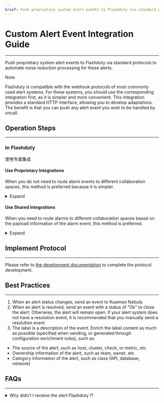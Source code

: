 ```yaml
---
brief: Push proprietary system alert events to Flashduty via standard protocols to automate noise reduction processing for these alerts.
---
```


# Custom Alert Event Integration Guide

---

Push proprietary system alert events to Flashduty via standard protocols to automate noise reduction processing for these alerts.

> [!NOTE]
> Flashduty is compatible with the webhook protocols of most commonly used alert systems. For these systems, you should use the corresponding integration first, as it is simpler and more convenient. This integration provides a standard HTTP interface, allowing you to develop adaptations. The benefit is that you can push any alert event you wish to be handled by oncall.

## Operation Steps
---

### In Flashduty

使用专属集成

#### Use Proprietary Integrations

When you do not need to route alarm events to different collaboration spaces, this method is preferred because it is simpler.

<details><summary>Expand</summary><ol><li> Enter the Flashduty console, select **the collaboration space** , and enter the details page of a certain space</li><li> Select **Integration Data** tab and click **Add an Integration** to enter the Add Integration page.</li><li> Select **Prometheus** Integrate, click **Save** , and generate the card.</li><li> Click on the generated card to view **the push address** , copy it for later use, and complete.</li></ol></details>

#### Use Shared Integrations

When you need to route alarms to different collaboration spaces based on the payload information of the alarm event, this method is preferred.

<details><summary>Expand</summary><ol><li> Enter the Flashduty console, select **Integration Center = > event** , and enter the integration selection page.</li><li> Select **custom event** integration:</li></ol><ul><li> **Integration Name** : Define a name for the current integration.</li></ul><ol start="3"><li> After clicking **Save** , copy the newly generated **push address** of the current page for later use.</li><li> Click **Create Route** to configure routing rules for the integration. You can match different alarms to different collaboration spaces based on conditions, or you can directly set the default collaboration space as a fallback, and then adjust it as needed.</li><li> Finish.</li></ol></details>


## Implement Protocol
---

Please refer to [the development documentation](https://developer.flashcat.cloud/zh/flashduty/custom-alert) to complete the protocol development.

## Best Practices
---

1. When an alert status changes, send an event to Kuaimao Nebula
2. When an alert is resolved, send an event with a status of "Ok" to close the alert. Otherwise, the alert will remain open. If your alert system does not have a resolution event, it is recommended that you manually send a resolution event
3. The label is a description of the event. Enrich the label content as much as possible (specified when sending, or generated through configuration enrichment rules), such as:
- The source of the alert, such as host, cluster, check, or metric, etc
- Ownership information of the alert, such as team, owner, etc
- Category information of the alert, such as class (API, database, network)


## FAQs
---

<details><summary>Why didn't I receive the alert Flashduty !?</summary><h4> exist Flashduty</h4><ol><li> Check if the integration shows **the latest event time** ? If not, it means Flashduty has not received the push, and your system will be prioritized directly.</li><li> If you are using **shared integration** , first confirm whether you have configured **routing rules** . If you do not set routing rules, the system will directly reject new pushes because there is no collaboration space to receive your alerts. In this case, just configure the routing rules directly to the space you want.</li></ol><h4> in your system</h4><ol><li> Confirm that the address you requested exactly matches the address in the integration details.</li><li> Confirm that your service can access the external network api.flashcat.cloud domain name. If not, you first need to open an external network for server , or separately enable external network access for the Flashduty domain name.</li><li> Print the response result of the Flashduty service to see if there is clear information.</li></ol><p> If the root cause of the problem is still not found after performing the above steps, please contact us **with the request_id in the request response** .</p></details>